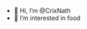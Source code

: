 - 👋 Hi, I’m @CrixNath
- 👀 I’m interested in food


<!---
CrixNath/CrixNath is a ✨ special ✨ repository because its `README.md` (this file) appears on your GitHub profile.
You can click the Preview link to take a look at your changes.
--->
